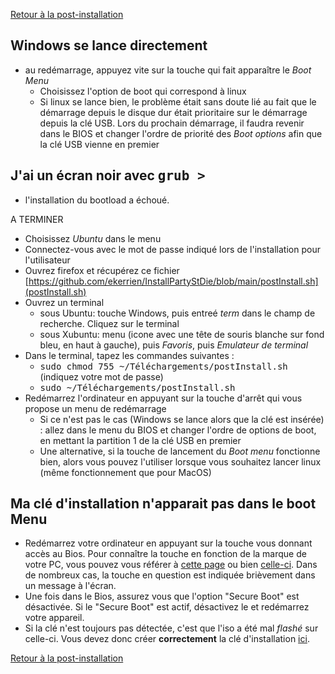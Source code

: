 [Retour à la post-installation](PostIntallation.md)

## Windows se lance directement
- au redémarrage, appuyez vite sur la touche qui fait apparaître le *Boot Menu* 
  - Choisissez l'option de boot qui correspond à linux
  - Si linux se lance bien, le problème était sans doute lié au fait que le démarrage depuis le disque dur était prioritaire sur le démarrage depuis la clé USB. Lors du prochain démarrage, il faudra revenir dans le BIOS et changer l'ordre de priorité des *Boot options* afin que la clé USB vienne en premier
 
 
## J'ai un écran noir avec <tt>grub ></tt>
- l'installation du bootload a échoué.

A TERMINER
- Choisissez *Ubuntu* dans le menu
- Connectez-vous avec le mot de passe indiqué lors de l'installation pour l'utilisateur
- Ouvrez firefox et récupérez ce fichier [https://github.com/ekerrien/InstallPartyStDie/blob/main/postInstall.sh](postInstall.sh)
- Ouvrez un terminal
  -  sous Ubuntu: touche Windows, puis entreé *term* dans le champ de recherche. Cliquez sur le terminal
  -  sous Xubuntu: menu (icone avec une tête de souris blanche sur fond bleu, en haut à gauche), puis *Favoris*, puis *Emulateur de terminal*
- Dans le terminal, tapez les commandes suivantes :
  - <tt>sudo chmod 755 ~/Téléchargements/postInstall.sh</tt> (indiquez votre mot de passe)
  - <tt>sudo ~/Téléchargements/postInstall.sh</tt>
- Redémarrez l'ordinateur en appuyant sur la touche d'arrêt qui vous propose un menu de redémarrage
    - Si ce n'est pas le cas (Windows se lance alors que la clé est insérée) : allez dans le menu du BIOS et changer l'ordre de options de boot, en mettant la partition 1 de la clé USB en premier
    - Une alternative, si la touche de lancement du *Boot menu* fonctionne bien, alors vous pouvez l'utiliser lorsque vous souhaitez lancer linux (même fonctionnement que pour MacOS)

## Ma clé d'installation n'apparait pas dans le boot Menu

- Redémarrez votre ordinateur en appuyant sur la touche vous donnant accès au Bios. Pour connaître la touche en fonction de la marque de votre PC, vous pouvez vous référer à [cette page](https://www.disk-image.com/faq-bootmenu.htm) ou bien [celle-ci](https://techofide.com/blogs/boot-menu-option-keys-for-all-computers-and-laptops-updated-list-2021-techofide/). Dans de nombreux cas, la touche en question est indiquée brièvement dans un message à l'écran.
- Une fois dans le Bios, assurez vous que l'option "Secure Boot" est désactivée. Si le "Secure Boot" est actif, désactivez le et redémarrez votre appareil.
- Si la clé n'est toujours pas détectée, c'est que l'iso a été mal *flashé* sur celle-ci. Vous devez donc créer **correctement** la clé d'installation [ici](Preparatifs.md).

[Retour à la post-installation](PostIntallation.md)
